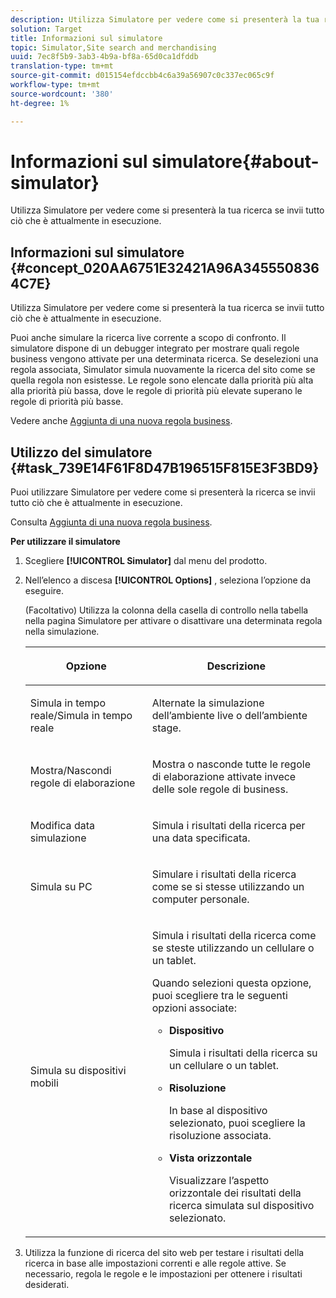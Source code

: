```yaml
---
description: Utilizza Simulatore per vedere come si presenterà la tua ricerca se invii tutto ciò che è attualmente in esecuzione.
solution: Target
title: Informazioni sul simulatore
topic: Simulator,Site search and merchandising
uuid: 7ec8f5b9-3ab3-4b9a-bf8a-65d0ca1dfddb
translation-type: tm+mt
source-git-commit: d015154efdccbb4c6a39a56907c0c337ec065c9f
workflow-type: tm+mt
source-wordcount: '380'
ht-degree: 1%

---
```



# Informazioni sul simulatore{#about-simulator}

Utilizza Simulatore per vedere come si presenterà la tua ricerca se invii tutto ciò che è attualmente in esecuzione.

## Informazioni sul simulatore {#concept_020AA6751E32421A96A3455508364C7E}

Utilizza Simulatore per vedere come si presenterà la tua ricerca se invii tutto ciò che è attualmente in esecuzione.

Puoi anche simulare la ricerca live corrente a scopo di confronto. Il simulatore dispone di un debugger integrato per mostrare quali regole business vengono attivate per una determinata ricerca. Se deselezioni una regola associata, Simulator simula nuovamente la ricerca del sito come se quella regola non esistesse. Le regole sono elencate dalla priorità più alta alla priorità più bassa, dove le regole di priorità più elevate superano le regole di priorità più basse.

Vedere anche [Aggiunta di una nuova regola business](c-about-rules-menu/c-about-business-rules.md#task_BD3B31ED48BB4B1B8F1DCD3BFA2528E7).

## Utilizzo del simulatore {#task_739E14F61F8D47B196515F815E3F3BD9}

Puoi utilizzare Simulatore per vedere come si presenterà la ricerca se invii tutto ciò che è attualmente in esecuzione.

Consulta [Aggiunta di una nuova regola business](c-about-rules-menu/c-about-business-rules.md#task_BD3B31ED48BB4B1B8F1DCD3BFA2528E7).

**Per utilizzare il simulatore**

1. Scegliere **[!UICONTROL Simulator]** dal menu del prodotto.
1. Nell’elenco a discesa **[!UICONTROL Options]** , seleziona l’opzione da eseguire.

   <!-- 
   
   r_simulator_page_options.xml
   
   -->

   (Facoltativo) Utilizza la colonna della casella di controllo nella tabella nella pagina Simulatore per attivare o disattivare una determinata regola nella simulazione.

   <table> 
    <thead> 
      <tr> 
      <th colname="col1" class="entry"> <p>Opzione </p> </th> 
      <th colname="col2" class="entry"> <p>Descrizione </p> </th> 
      </tr> 
    </thead>
    <tbody> 
      <tr> 
      <td colname="col1"> <p><span class="uicontrol">Simula in tempo reale/Simula in tempo reale</span> </p> </td> 
      <td colname="col2"> <p>Alternate la simulazione dell’ambiente live o dell’ambiente stage. </p> </td> 
      </tr> 
      <tr> 
      <td colname="col1"> <p><span class="uicontrol">Mostra/Nascondi regole di elaborazione</span> </p> </td> 
      <td colname="col2"> <p>Mostra o nasconde tutte le regole di elaborazione attivate invece delle sole regole di business. </p> </td> 
      </tr> 
      <tr> 
      <td colname="col1"> <p><span class="uicontrol">Modifica data simulazione</span> </p> </td> 
      <td colname="col2"> <p>Simula i risultati della ricerca per una data specificata. </p> </td> 
      </tr> 
      <tr> 
      <td colname="col1"> <p><span class="uicontrol">Simula su PC</span> </p> </td> 
      <td colname="col2"> <p>Simulare i risultati della ricerca come se si stesse utilizzando un computer personale. </p> </td> 
      </tr> 
      <tr> 
      <td colname="col1"> <p><span class="uicontrol">Simula su dispositivi mobili</span> </p> </td> 
      <td colname="col2"> <p>Simula i risultati della ricerca come se steste utilizzando un cellulare o un tablet. </p> <p>Quando selezioni questa opzione, puoi scegliere tra le seguenti opzioni associate: </p> 
        <ul id="ul_2A9901418212486A8EE67A78CB99CBE4"> 
        <li id="li_B210E954DF0D44C397718112C72C2103"> <b><span class="uicontrol">Dispositivo</span></b> <p>Simula i risultati della ricerca su un cellulare o un tablet. </p> </li> 
        <li id="li_90B64EAA0B57446A90CE22172E703594"> <b><span class="uicontrol">Risoluzione</span></b> <p>In base al dispositivo selezionato, puoi scegliere la risoluzione associata. </p> </li> 
        <li id="li_042AF9FA3FA846EDB48F7296DB361515"> <b><span class="uicontrol">Vista orizzontale</span></b> <p>Visualizzare l’aspetto orizzontale dei risultati della ricerca simulata sul dispositivo selezionato. </p> </li> 
        </ul> </td> 
      </tr> 
    </tbody> 
    </table>

1. Utilizza la funzione di ricerca del sito web per testare i risultati della ricerca in base alle impostazioni correnti e alle regole attive. Se necessario, regola le regole e le impostazioni per ottenere i risultati desiderati.
